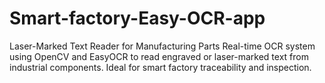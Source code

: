 # Smart-factory-Easy-OCR-app
Laser-Marked Text Reader for Manufacturing Parts Real-time OCR system using OpenCV and EasyOCR to read engraved or laser-marked text from industrial components. Ideal for smart factory traceability and inspection.
